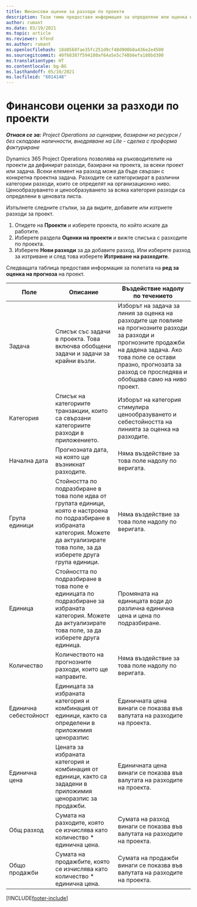 ```yaml
---
title: Финансови оценки за разходи по проекти
description: Тази тема предоставя информация за определяне или оценка на разходи, базирани на проекти.
author: rumant
ms.date: 03/19/2021
ms.topic: article
ms.reviewer: kfend
ms.author: rumant
ms.openlocfilehash: 18d8568fae35fc251d9cf48d900b8a436e2e4500
ms.sourcegitcommit: 40f68387f594180af64a5e5c748b6efa188bd300
ms.translationtype: HT
ms.contentlocale: bg-BG
ms.lasthandoff: 05/10/2021
ms.locfileid: "6014148"
---
```

# <a name="financial-estimates-for-expenses-on-projects"></a>Финансови оценки за разходи по проекти
_**Отнася се за:** Project Operations за сценарии, базирани на ресурси / без складови наличности, внедряване на Lite - сделка с проформа фактуриране_

Dynamics 365 Project Operations позволява на ръководителите на проекти да дефинират разходи, базирани на проекта, за всеки проект или задача. Всеки елемент на разход може да бъде свързан с конкретна проектна задача. Разходите се категоризират в различни категории разходи, които се определят на организационно ниво. Ценообразуването и ценообразуването за всяка категория разходи са определени в ценовата листа. 

Изпълнете следните стъпки, за да видите, добавите или изтриете разходи за проект.

1. Отидете на **Проекти** и изберете проекта, по който искате да работите.
2. Изберете раздела **Оценки на проекти** и вижте списъка с разходите по проекта.
3. Изберете **Нови разходи** за да добавите разход. Или изберете разход за изтриване и след това изберете **Изтриване на разходите**.

Следващата таблица предоставя информация за полетата на **ред за оценка на прогноза** на проект. 

| **Поле** | **Описание** | **Въздействие надолу по течението** |
| --- | --- | --- |
| Задача | Списък със задачи в проекта. Това включва обобщени задачи и задачи за крайни възли. | Изборът на задача за линия за оценка на разходите ще повлияе на прогнозните разходи за разходи и прогнозните продажби на дадена задача. Ако това поле се остави празно, прогнозата за разход се проследява и обобщава само на ниво проект. |
| Категория | Списък на категориите транзакции, които са свързани категориите разходи в приложението. | Изборът на категория стимулира ценообразуването и себестойността на линията за оценка на разходите. |
| Начална дата | Прогнозната дата, на която ще възникнат разходите. | Няма въздействие за това поле надолу по веригата. |
| Група единици | Стойността по подразбиране в това поле идва от групата единици, която е настроена по подразбиране в избраната категория. Можете да актуализирате това поле, за да изберете друга група единици. | Няма въздействие за това поле надолу по веригата. |
| Единица | Стойността по подразбиране в това поле е единицата по подразбиране за избраната категория. Можете да актуализирате това поле, за да изберете друга единица. | Промяната на единицата води до различна единична цена и цена по подразбиране. |
| Количество | Количеството на прогнозните разходи, които ще направите. | Няма въздействие за това поле надолу по веригата. |
| Единична себестойност | Единицата за избраната категория и комбинация от единици, както са определени в приложимия ценоразпис | Единичната цена винаги се показва във валутата на разходите на проекта. |
| Единична цена | Цената за избраната категория и комбинация от единици, както са зададени в приложимия ценоразпис за продажби. | Единичната цена винаги се показва във валутата на разходите на проекта. |
| Общ разход | Сумата на разходите, която се изчислява като количество \* единична цена.| Сумата на разход винаги се показва във валутата на разходите на проекта. |
| Общо продажби | Сумата на продажбите, която се изчислява като количество \* единична цена. | Сумата на продажби винаги се показва във валутата на разходите на проекта. |


[!INCLUDE[footer-include](../includes/footer-banner.md)]
